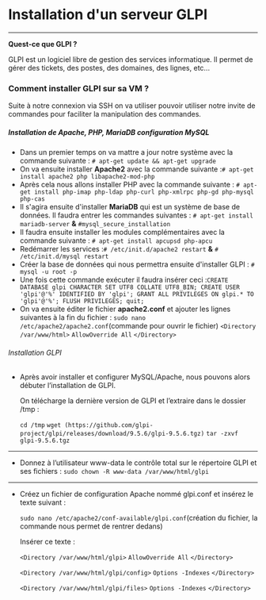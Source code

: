 # Installation d'un serveur GLPI
---

**Quest-ce que GLPI ?**

GLPI est un logiciel libre de gestion des services informatique.
Il permet de gérer des tickets, des postes, des domaines, des lignes, etc...


### Comment installer GLPI sur sa VM ?

Suite à notre connexion via SSH on va utiliser pouvoir utiliser notre invite de commandes pour faciliter la manipulation des commandes.


##### Installation de Apache, PHP, MariaDB configuration MySQL
- Dans un premier temps on va mattre a jour notre système avec la commande suivante : ```# apt-get update && apt-get upgrade ```
- On va ensuite installer **Apache2** avec la commande suivante :```# apt-get install apache2 php libapache2-mod-php```
- Après cela nous allons installer PHP avec la commande suivante : 
```# apt-get install php-imap php-ldap php-curl php-xmlrpc php-gd php-mysql php-cas```
- Il s'agira ensuite d'installer **MariaDB** qui est un système de base de données. Il faudra entrer les commandes suivantes : ```# apt-get install mariadb-server``` **&** ```#mysql_secure_installation```
- Il faudra ensuite installer les modules complémentaires avec la commande suivante : ```# apt-get install apcupsd php-apcu```
- Redémarrer les services :```# /etc/init.d/apache2 restart``` **&** ```# /etc/init.d/mysql restart```
- Créer la base de données qui nous permettra ensuite d'installer GLPI : ```# mysql -u root -p```
- Une fois cette commande exécuter il faudra insérer ceci :```CREATE DATABASE glpi CHARACTER SET UTF8 COLLATE UTF8_BIN;
CREATE USER 'glpi'@'%' IDENTIFIED BY 'glpi';
GRANT ALL PRIVILEGES ON glpi.* TO 'glpi'@'%';
FLUSH PRIVILEGES;
quit;```
- On va ensuite éditer le fichier **apache2.conf** et ajouter les lignes suivantes à la fin du fichier : 
  ```sudo nano /etc/apache2/apache2.conf```(commande pour ouvrir le fichier) 
	```<Directory /var/www/html>```
 	```AllowOverride All```
	```</Directory>```

###### Installation GLPI 

- Après avoir installer et configurer MySQL/Apache, nous pouvons alors débuter l’installation de GLPI.

  On télécharge la dernière version de GLPI et l’extraire dans le dossier /tmp : 

  ```cd /tmp```
```wget (https://github.com/glpi-project/glpi/releases/download/9.5.6/glpi-9.5.6.tgz)```
  ```tar -zxvf glpi-9.5.6.tgz```
---
- Donnez à l’utilisateur www-data le contrôle total sur le répertoire GLPI et ses fichiers : 
  ```sudo chown -R www-data /var/www/html/glpi```
---
- Créez un fichier de configuration Apache nommé glpi.conf et insérez le texte suivant :

  ```sudo nano /etc/apache2/conf-available/glpi.conf```(création du fichier, la commande nous permet de rentrer dedans)

  Insérer ce texte :

  ```<Directory /var/www/html/glpi>```
   ```AllowOverride All```
  ```</Directory>```

  ```<Directory /var/www/html/glpi/config>```
  ```Options -Indexes```
 ```</Directory>```

  ```<Directory /var/www/html/glpi/files>```
  ```Options -Indexes```
  ```</Directory>```

